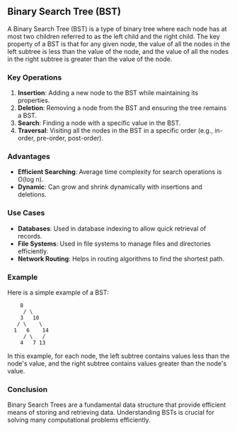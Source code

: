 
## Binary Search Tree (BST)

A Binary Search Tree (BST) is a type of binary tree where each node has at most two children referred to as the left child and the right child. The key property of a BST is that for any given node, the value of all the nodes in the left subtree is less than the value of the node, and the value of all the nodes in the right subtree is greater than the value of the node.

### Key Operations

1. **Insertion**: Adding a new node to the BST while maintaining its properties.
2. **Deletion**: Removing a node from the BST and ensuring the tree remains a BST.
3. **Search**: Finding a node with a specific value in the BST.
4. **Traversal**: Visiting all the nodes in the BST in a specific order (e.g., in-order, pre-order, post-order).

### Advantages

- **Efficient Searching**: Average time complexity for search operations is O(log n).
- **Dynamic**: Can grow and shrink dynamically with insertions and deletions.

### Use Cases

- **Databases**: Used in database indexing to allow quick retrieval of records.
- **File Systems**: Used in file systems to manage files and directories efficiently.
- **Network Routing**: Helps in routing algorithms to find the shortest path.

### Example

Here is a simple example of a BST:

```
    8
     / \
    3   10
   / \    \
  1   6    14
     / \   /
    4   7 13
```

In this example, for each node, the left subtree contains values less than the node's value, and the right subtree contains values greater than the node's value.

### Conclusion

Binary Search Trees are a fundamental data structure that provide efficient means of storing and retrieving data. Understanding BSTs is crucial for solving many computational problems efficiently.